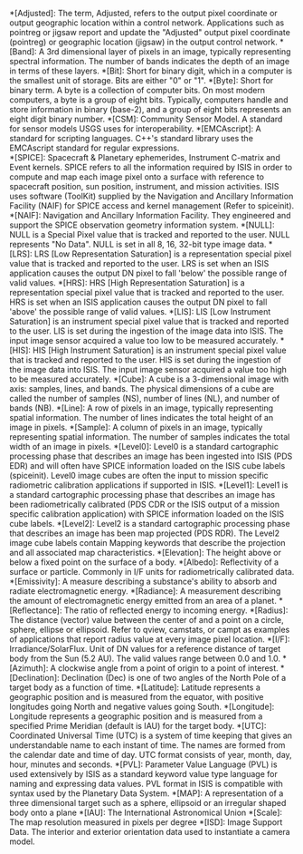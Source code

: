*[Adjusted]: The term, Adjusted, refers to the output pixel coordinate or output geographic location within a control network. Applications such as pointreg or jigsaw report and update the "Adjusted" output pixel coordinate (pointreg) or geographic location (jigsaw) in the output control network. 
*[Band]: A 3rd dimensional layer of pixels in an image, typically representing spectral information. The number of bands indicates the depth of an image in terms of these layers. 
*[Bit]: Short for binary digit, which in a computer is the smallest unit of storage. Bits are either "0" or "1". 
*[Byte]: Short for binary term. A byte is a collection of computer bits. On most modern computers, a byte is a group of eight bits. Typically, computers handle and store information in binary (base-2), and a group of eight bits represents an eight digit binary number.
*[CSM]: Community Sensor Model. A standard for sensor models USGS uses for interoperability. 
*[EMCAscript]: A standard for scripting languages. C++'s standard library uses the EMCAscript standard for regular expressions.  
*[SPICE]: Spacecraft & Planetary ephemerides, Instrument C-matrix and Event kernels. SPICE refers to all the information required by ISIS in order to compute and map each image pixel onto a surface with reference to spacecraft position, sun position, instrument, and mission activities. ISIS uses software (ToolKit) supplied by the Navigation and Ancillary Information Facility (NAIF) for SPICE access and kernel management (Refer to spiceinit). 
*[NAIF]: Navigation and Ancillary Information Facility. They engineered and support the SPICE observation geometry information system. 
*[NULL]: NULL is a Special Pixel value that is tracked and reported to the user. NULL represents "No Data". NULL is set in all 8, 16, 32-bit type image data. 
*[LRS]: LRS [Low Representation Saturation] is a representation special pixel value that is tracked and reported to the user. LRS is set when an ISIS application causes the output DN pixel to fall 'below' the possible range of valid values. 
*[HRS]: HRS [High Representation Saturation] is a representation special pixel value that is tracked and reported to the user. HRS is set when an ISIS application causes the output DN pixel to fall 'above' the possible range of valid values. 
*[LIS]: LIS [Low Instrument Saturation] is an instrument special pixel value that is tracked and reported to the user. LIS is set during the ingestion of the image data into ISIS. The input image sensor acquired a value too low to be measured accurately. 
*[HIS]: HIS [High Instrument Saturation] is an instrument special pixel value that is tracked and reported to the user. HIS is set during the ingestion of the image data into ISIS. The input image sensor acquired a value too high to be measured accurately. 
*[Cube]: A cube is a 3-dimensional image with axis: samples, lines, and bands. The physical dimensions of a cube are called the number of samples (NS), number of lines (NL), and number of bands (NB). 
*[Line]: A row of pixels in an image, typically representing spatial information. The number of lines indicates the total height of an image in pixels. 
*[Sample]: A column of pixels in an image, typically representing spatial information. The number of samples indicates the total width of an image in pixels. 
*[Level0]: Level0 is a standard cartographic processing phase that describes an image has been ingested into ISIS (PDS EDR) and will often have SPICE information loaded on the ISIS cube labels (spiceinit). Level0 image cubes are often the input to mission specific radiometric calibration applications if supported in ISIS. 
*[Level1]: Level1 is a standard cartographic processing phase that describes an image has been radiometrically calibrated (PDS CDR or the ISIS output of a mission specific calibration application) with SPICE information loaded on the ISIS cube labels. 
*[Level2]: Level2 is a standard cartographic processing phase that describes an image has been map projected (PDS RDR). The Level2 image cube labels contain Mapping keywords that describe the projection and all associated map characteristics. 
*[Elevation]: The height above or below a fixed point on the surface of a body. 
*[Albedo]: Reflectivity of a surface or particle. Commonly in I/F units for radiometrically calibrated data. 
*[Emissivity]: A measure describing a substance's ability to absorb and radiate electromagnetic energy. 
*[Radiance]: A measurement describing the amount of electromagnetic energy emitted from an area of a planet. 
*[Reflectance]: The ratio of reflected energy to incoming energy. 
*[Radius]: The distance (vector) value between the center of and a point on a circle, sphere, ellipse or ellipsoid. Refer to qview, camstats, or campt as examples of applications that report radius value at every image pixel location. 
*[I/F]: Irradiance/SolarFlux. Unit of DN values for a reference distance of target body from the Sun (5.2 AU). The valid values range between 0.0 and 1.0. 
*[Azimuth]: A clockwise angle from a point of origin to a point of interest. 
*[Declination]: Declination (Dec) is one of two angles of the North Pole of a target body as a function of time. 
*[Latitude]: Latitude represents a geographic position and is measured from the equator, with positive longitudes going North and negative values going South. 
*[Longitude]: Longitude represents a geographic position and is measured from a specified Prime Meridian (default is IAU) for the target body. 
*[UTC]: Coordinated Universal Time (UTC) is a system of time keeping that gives an understandable name to each instant of time. The names are formed from the calendar date and time of day. UTC format consists of year, month, day, hour, minutes and seconds. 
*[PVL]: Parameter Value Language (PVL) is used extensively by ISIS as a standard keyword value type language for naming and expressing data values. PVL format in ISIS is compatible with syntax used by the Planetary Data System. 
*[MAP]: A representation of a three dimensional target such as a sphere, ellipsoid or an irregular shaped body onto a plane 
*[IAU]: The International Astronomical Union 
*[Scale]: The map resolution measured in pixels per degree 
*[ISD]: Image Support Data. The interior and exterior orientation data used to instantiate a camera model.